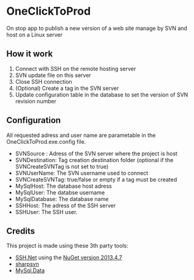 # OneClickToProd
On stop app to publish a new version of a web site manage by SVN and host on a Linux server

## How it work

1. Connect with SSH on the remote hosting server
2. SVN update file on this server
3. Close SSH connection
4. (Optional) Create a tag in the SVN server
5. Update configuration table in the database to set the version of SVN revision number

## Configuration

All requested adress and user name are parametable in the OneClickToProd.exe.config file.

* SVNSource : Adress of the SVN server where the project is host
* SVNDestination: Tag creation destination folder (optional if the SVNCreateSVNTag is not set to true)
* SVNUserName: The SVN username used to connect
* SVNCreateSVNTag: true/false or empty if a tag must be created
* MySqlHost: The database host adress
* MySqlUser: The databse username
* MySqlDatabase: The database name
* SSHHost: The adress of the SSH server
* SSHUser: The SSH user.

## Credits
This project is made using these 3th party tools:

* [SSH.Net](https://sshnet.codeplex.com/) using the [NuGet version 2013.4.7](https://www.nuget.org/packages/SSH.NET/)
* [sharpsvn](https://sharpsvn.open.collab.net/servlets/ProjectProcess?documentContainer=c4__Samples)
* [MySql.Data](https://www.nuget.org/packages/MySql.Data/)
